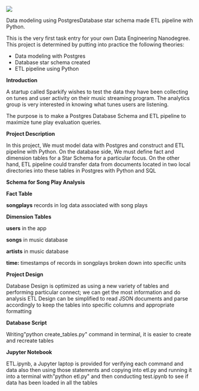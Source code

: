 

![](banner.gif	)





Data modeling using PostgresDatabase star schema made ETL pipeline with Python.

This is the very first task entry for your own Data Engineering Nanodegree.  This project is determined by putting into practice the following theories:



- Data modeling with Postgres
- Database star schema created
- ETL pipeline using Python

**Introduction**

A startup called Sparkify wishes to test the data they have been collecting on tunes and user activity on their music streaming program.  The analytics group is very interested in knowing what tunes users are listening.

The purpose is to make a Postgres Database Schema and ETL pipeline to maximize tune play evaluation queries.

**Project Description**

In this project, We must model data with Postgres and construct and ETL pipeline with Python.  On the database side, We must define fact and dimension tables for a Star Schema for a particular focus.  On the other hand, ETL pipeline could transfer data from documents located in two local directories into these tables in Postgres with Python and SQL

**Schema for Song Play Analysis**

**Fact Table**

**songplays** records in log data associated with song plays

**Dimension Tables**

**users** in the app

**songs** in music database

**artists** in music database

**time:** timestamps of records in songplays broken down into specific units

**Project Design**

Database Design is optimized as using a new variety of tables and performing particular connect; we can get the most information and do analysis
ETL Design can be simplified to read JSON documents and parse accordingly to keep the tables into specific columns and appropriate formatting

**Database Script**

Writing"python create_tables.py" command in terminal, it is easier to create and recreate tables

**Jupyter Notebook**

ETL.ipynb, a Jupyter laptop is provided for verifying each command and data also then using those statements and copying into etl.py and running it into a terminal with"python etl.py" and then conducting test.ipynb to see if data has been loaded in all the tables

